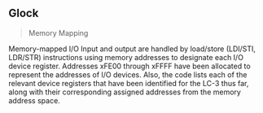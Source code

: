 ## Glock
> Memory Mapping

Memory-mapped I/O Input and output are handled by load/store (LDI/STI, LDR/STR) instructions using memory addresses to designate each I/O device register. Addresses xFE00 through xFFFF have been allocated to represent the addresses of I/O devices. Also, the code lists each of the relevant device registers that have been identified for the LC-3 thus far, along with their corresponding assigned addresses from the memory address space.